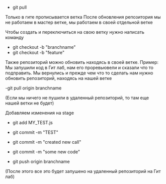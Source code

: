 
- git pull

Только в гите прописывается ветка
После обновления репозитория мы не работаем в мастер ветке, мы работаем в своей отдельной ветке

Чтобы создать и переключиться на свою ветку нужно написать команду

- git checkout -b "branchname"
- git checkout -b "feature"

Также репозиторий можно обновить находясь в своей ветке. Пример: Мы запушили код в Гит лаб, нам его проревьювели и сказали что то подправить. Мы вернулись и прежде чем что то сделать нам нужно обновить репозиторий,
находясь на нашей ветке

-git pull origin branchname

(Если мы ничего не пушили в удаленный репозиторий, то там еще нашей ветки не будет)

Добавляем изменения на stage

- git add MY_TEST.js

- git commit -m "TEST"
- git commit -m "created new call"
- git commit -m "some new code"

- git push origin branchname

(После этого все это будет запушено на удаленный репозиторий на Гит лаб)
